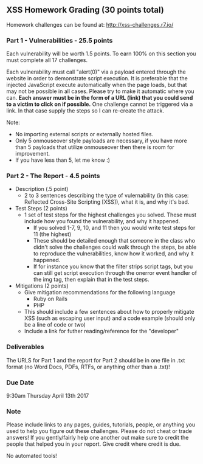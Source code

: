 ## XSS Homework Grading (30 points total)
Homework challenges can be found at: http://xss-challenges.r7.io/

### Part 1 - Vulnerabilities - 25.5 points
Each vulnerability will be worth 1.5 points. To earn 100% on this section you must complete all 17 challenges. 

Each vulnerability must call "alert(0)" via a payload entered through the website in order to demonstrate script execution. It is preferable that the injected JavaScript execute automatically when the page loads, but that may not be possible in all cases. Please try to make it automatic where you can. **Each answer must be in the form of a URL (link) that you could send to a victim to click on if possible.** One challenge cannot be triggered via a link. In that case supply the steps so I can re-create the attack.

Note: 
- No importing external scripts or externally hosted files.
- Only 5 onmouseover style payloads are necessary, if you have more than 5 payloads that utilize onmouseover then there is room for improvement.
- If you have less than 5, let me know :)

### Part 2 - The Report - 4.5 points
- Description (.5 point)
	- 2 to 3 sentences describing the type of vulernability (in this case: Reflected Cross-Site Scripting [XSS]), what it is, and why it's bad.
- Test Steps (2 points)
	- 1 set of test steps for the highest challenges you solved. These must include how you found the vulnerability, and why it happened.
		- If you solved 1-7, 9, 10, and 11 then you would write test steps for 11 (the highest)
		- These should be detailed enough that someone in the class who didn't solve the challenges could walk through the steps, be able to reproduce the vulnerabilities, know how it worked, and why it happened.
		- If for instance you know that the filter strips script tags, but you can still get script execution through the onerror event handler of the img tag, then explain that in the test steps.
- Mitigations (2 points)
	- Give mitigation recommendations for the following language
		- Ruby on Rails
		- PHP
	- This should include a few sentences about how to properly mitigate XSS (such as escaping user input) and a code example (should only be a line of code or two)
	- Include a link for futher reading/reference for the "developer"

### Deliverables
The URLS for Part 1 and the report for Part 2 should be in one file in .txt format (no Word Docs, PDFs, RTFs, or anything other than a .txt)!

### Due Date
9:30am Thursday April 13th 2017

### Note
Please include links to any pages, guides, tutorials, people, or anything you used to help you figure out these challenges. Please do not cheat or trade answers! If you gently/fairly help one another out make sure to credit the people that helped you in your report. Give credit where credit is due.

No automated tools!